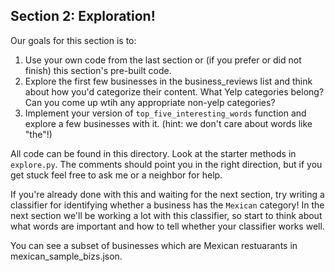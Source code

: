 Section 2: Exploration!
------------------------


Our goals for this section is to:

1. Use your own code from the last section or (if you prefer or did not finish) this section's pre-built code.
2. Explore the first few businesses in the business_reviews list and think about how you'd categorize their content. What Yelp categories belong? Can you come up wtih any appropriate non-yelp categories?
3. Implement your version of `top_five_interesting_words` function and explore a few businesses with it. (hint: we don't care about words like "the"!)


All code can be found in this directory. Look at the starter methods in
`explore.py`. The comments should point you in the right direction, but if
you get stuck feel free to ask me or a neighbor for help.

If you're already done with this and waiting for the next section, try
writing a classifier for identifying whether a business has the `Mexican`
category! In the next section we'll be working a lot with this classifier, so
start to think about what words are important and how to tell whether your
classifier works well.

You can see a subset of businesses which are Mexican restuarants in
mexican_sample_bizs.json.
